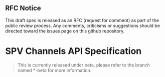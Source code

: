 ## RFC Notice

This draft spec is released as an RFC (request for comment) as part of the public review process. Any comments, criticisms or suggestions should be directed toward the issues page on this github repository.

# SPV Channels API Specification

> This is currently released under beta, please refer to the branch named *-beta for more information.
